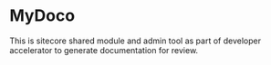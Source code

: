 # MyDoco
This is sitecore shared module and admin tool as part of developer accelerator to generate documentation for review.
